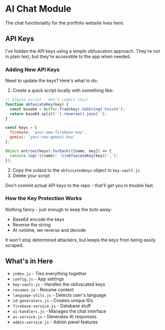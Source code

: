 # AI Chat Module

The chat functionality for the portfolio website lives here.

## API Keys

I've hidden the API keys using a simple obfuscation approach. They're not in plain text, but they're accessible to the app when needed.

### Adding New API Keys

Need to update the keys? Here's what to do:

1. Create a quick script locally with something like:

```javascript
// Simple script - don't commit this!
function obfuscateKey(key) {
  const base64 = Buffer.from(key).toString('base64');
  return base64.split('').reverse().join('');
}

const keys = {
  firebase: 'your-new-firebase-key',
  gemini: 'your-new-gemini-key'
};

Object.entries(keys).forEach(([name, key]) => {
  console.log(`${name}: '${obfuscateKey(key)}',`);
});
```

2. Copy the output to the `obfuscatedKeys` object in `key-vault.js`
3. Delete your script

Don't commit actual API keys to the repo - that'll get you in trouble fast.

### How the Key Protection Works

Nothing fancy - just enough to keep the bots away:
- Base64 encode the keys
- Reverse the string
- At runtime, we reverse and decode

It won't stop determined attackers, but keeps the keys from being easily scraped.

## What's in Here

- `index.js` - Ties everything together
- `config.js` - App settings
- `key-vault.js` - Handles the obfuscated keys
- `resumes.js` - Resume content
- `language-utils.js` - Detects user's language 
- `id-generators.js` - Creates unique IDs
- `firebase-service.js` - Database stuff
- `ui-handlers.js` - Manages the chat interface
- `ai-service.js` - Generates AI responses
- `admin-service.js` - Admin panel features 